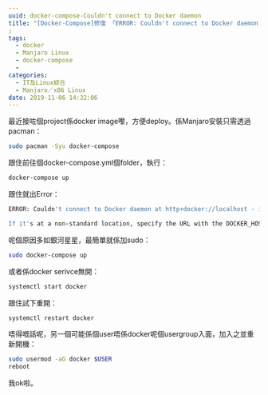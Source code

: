 ```yaml
---
uuid: docker-compose-Couldn't connect to Docker daemon
title: "[Docker-Compose]修復 「ERROR: Couldn't connect to Docker daemon at http+docker://localhost - is it running?」"
」
tags:
  - docker
  - Manjaro Linux
  - docker-compose 
  - 
categories:
  - IT及Linux綜合
  - Manjaro／x86 Linux
date: 2019-11-06 14:32:06
---
```

最近接咗個project係docker image嚟，方便deploy。係Manjaro安裝只需透過pacman：
```bash 
sudo pacman -Syu docker-compose
```

跟住前往個docker-compose.yml個folder，執行：
```bash
docker-compose up
```

跟住就出Error：
```bash
ERROR: Couldn't connect to Docker daemon at http+docker://localhost - is it running?

If it's at a non-standard location, specify the URL with the DOCKER_HOST environment variable.
```

呢個原因多如銀河星星，最簡單就係加sudo：
```bash 
sudo docker-compose up
```

或者係docker serivce無開：
```bash
systemctl start docker
```

跟住試下重開：
```bash 
systemctl restart docker
```

唔得嘅話呢，另一個可能係個user唔係docker呢個usergroup入面，加入之並重新開機：
```bash
sudo usermod -aG docker $USER
reboot
```

我ok啦。